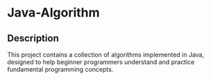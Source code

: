 # Java-Algorithm

## Description
This project contains a collection of algorithms implemented in Java, designed to help beginner programmers understand and practice fundamental programming concepts.
